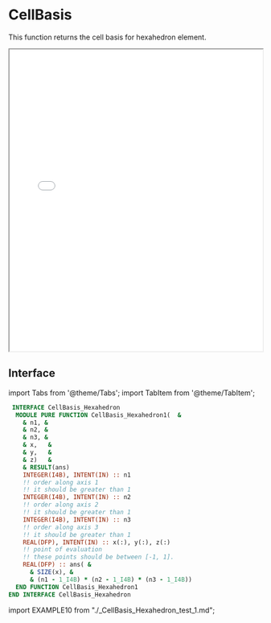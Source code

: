 # CellBasis

This function returns the cell basis for hexahedron element.

<iframe src="/elements/hexahedron/cellBasis.html" height="600" width="100%" scrolling="no"></iframe>

## Interface

import Tabs from '@theme/Tabs';
import TabItem from '@theme/TabItem';

<Tabs>
<TabItem value="interface" label="܀ Interface" default>

```fortran
 INTERFACE CellBasis_Hexahedron
  MODULE PURE FUNCTION CellBasis_Hexahedron1(  &
    & n1, &
    & n2, &
    & n3, &
    & x,   &
    & y,   &
    & z)   &
    & RESULT(ans)
    INTEGER(I4B), INTENT(IN) :: n1
    !! order along axis 1
    !! it should be greater than 1
    INTEGER(I4B), INTENT(IN) :: n2
    !! order along axis 2
    !! it should be greater than 1
    INTEGER(I4B), INTENT(IN) :: n3
    !! order along axis 3
    !! it should be greater than 1
    REAL(DFP), INTENT(IN) :: x(:), y(:), z(:)
    !! point of evaluation
    !! these points should be between [-1, 1].
    REAL(DFP) :: ans( &
      & SIZE(x), &
      & (n1 - 1_I4B) * (n2 - 1_I4B) * (n3 - 1_I4B))
  END FUNCTION CellBasis_Hexahedron1
END INTERFACE CellBasis_Hexahedron
```

</TabItem>

<TabItem value="example" label="️܀ See example">

import EXAMPLE10 from "./_CellBasis_Hexahedron_test_1.md";

<EXAMPLE10 />

</TabItem>

<TabItem value="close" label="↢ ">

</TabItem>
</Tabs>

